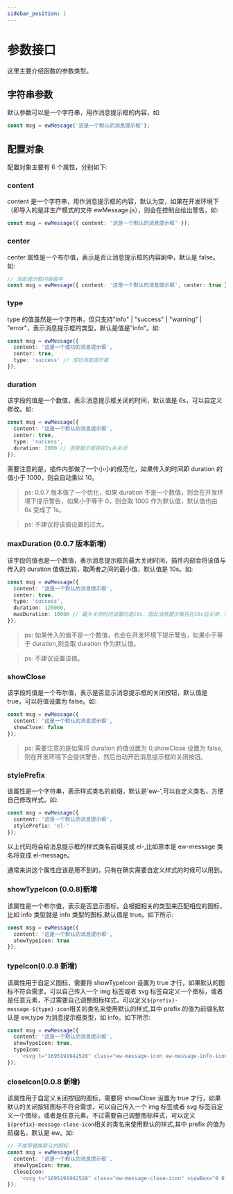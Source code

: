 ```yaml
---
sidebar_position: 1
---
```


# 参数接口

这里主要介绍函数的参数类型。

## 字符串参数

默认参数可以是一个字符串，用作消息提示框的内容，如:

```ts
const msg = ewMessage('这是一个默认的消息提示框');
```

## 配置对象

配置对象主要有 6 个属性，分别如下:

### content

content 是一个字符串，用作消息提示框的内容，默认为空，如果在开发环境下（即导入的是非生产模式的文件 ewMessage.js），则会在控制台给出警告，如:

```ts
const msg = ewMessage({ content: '这是一个默认的消息提示框' });
```

### center

center 属性是一个布尔值，表示是否让消息提示框的内容剧中，默认是 false。如:

```ts
// 消息提示框内容居中
const msg = ewMessage({ content: '这是一个默认的消息提示框', center: true });
```

### type

type 的值虽然是一个字符串，但只支持"info" | "success" | "warning" | "error"，表示消息提示框的类型，默认是值是"info"。如:

```ts
const msg = ewMessage({
  content: '这是一个成功的消息提示框',
  center: true,
  type: 'success' // 成功消息提示框
});
```

### duration

该字段的值是一个数值，表示消息提示框关闭的时间，默认值是 6s，可以自定义修改。如:

```ts
const msg = ewMessage({
  content: '这是一个默认的消息提示框',
  center: true,
  type: 'success',
  duration: 2000 // 消息提示框将在2s后关闭
});
```

需要注意的是，插件内部做了一个小小的规范化，如果传入的时间即 duration 的值小于 1000，则会自动乘以 10。

> ps: 0.0.7 版本做了一个优化，如果 duration 不是一个数值，则会在开发环境下提示警告，如果小于等于 0，则会取 1000 作为默认值，默认值也由 6s 变成了 1s。

> ps: 不建议将该值设置的过大。

### maxDuration (0.0.7 版本新增)

该字段的值也是一个数值，表示消息提示框的最大关闭时间，插件内部会将该值与传入的 duration 值做比较，取两者之间的最小值，默认值是 10s。如:

```ts
const msg = ewMessage({
  content: '这是一个默认的消息提示框',
  center: true,
  type: 'success',
  duration: 120000,
  maxDuration: 10000 // 最大关闭时间设置的是10s，因此消息提示框将在10s后关闭，而不是12s后关闭
});
```

> ps: 如果传入的值不是一个数值，也会在开发环境下提示警告，如果小于等于 duration,则会取 duration 作为默认值。

> ps: 不建议设置该值。

### showClose

该字段的值是一个布尔值，表示是否显示消息提示框的关闭按钮，默认值是 true，可以将值设置为 false。如:

```ts
const msg = ewMessage({
  content: '这是一个默认的消息提示框',
  showClose: false
});
```

> ps: 需要注意的是如果将 duration 的值设置为 0,showClose 设置为 false,则在开发环境下会提供警告，然后自动开启消息提示框的关闭按钮。

### stylePrefix

该属性是一个字符串，表示样式类名的前缀，默认是'ew-',可以自定义类名，方便自己修改样式。如:

```ts
const msg = ewMessage({
  content: '这是一个默认的消息提示框',
  stylePrefix: 'el-'
});
```

以上代码将会给消息提示框的样式类名前缀变成 el-,比如原本是 ew-message 类名将变成 el-message。

通常来讲这个属性应该是用不到的，只有在确实需要自定义样式的时候可以用到。

### showTypeIcon (0.0.8)新增

该属性是一个布尔值，表示是否显示图标，会根据相关的类型来匹配相应的图标，比如 info 类型就是 info 类型的图标,默认值是 true。如下所示:

```ts
const msg = ewMessage({
  content: '这是一个默认的消息提示框',
  showTypeIcon: true
});
```

### typeIcon(0.0.8 新增)

该属性用于自定义图标，需要将 showTypeIcon 设置为 true 才行，如果默认的图标不符合需求，可以自己传入一个 img 标签或者 svg 标签自定义一个图标，或者是任意元素，不过需要自己调整图标样式，可以定义`${prefix}-message-${type}-icon`相关的类名来使用默认的样式,其中 prefix 的值为前缀名默认是 ew,type 为消息提示框类型，如 info。如下所示:

```ts
const msg = ewMessage({
  content: '这是一个默认的消息提示框',
  showTypeIcon: true,
  typeIcon:
    '<svg t="1695191942528" class="ew-message-icon ew-message-info-icon" viewBox="0 0 1024 1024" version="1.1" xmlns="http://www.w3.org/2000/svg" p-id="7731" id="mx_n_1695191942529"><path d="M512 1024A512 512 0 1 1 512 0a512 512 0 0 1 0 1024zM448 448v384h128V448H448z m0-256v128h128V192H448z" fill="#1677ff" p-id="7732"></path></svg>'
});
```

### closeIcon(0.0.8 新增)

该属性用于自定义关闭按钮的图标，需要将 showClose 设置为 true 才行，如果默认的关闭按钮图标不符合需求，可以自己传入一个 img 标签或者 svg 标签自定义一个图标，或者是任意元素，不过需要自己调整图标样式，可以定义`${prefix}-message-close-icon`相关的类名来使用默认的样式,其中 prefix 的值为前缀名，默认是 ew。如:

```ts
// 不推荐替换默认的图标
const msg = ewMessage({
  content: '这是一个默认的消息提示框',
  showTypeIcon: true,
  closeIcon:
    '<svg t="1695191942528" class="ew-message-close-icon" viewBox="0 0 1024 1024" version="1.1" xmlns="http://www.w3.org/2000/svg" p-id="7731" id="mx_n_1695191942529"><path d="M512 1024A512 512 0 1 1 512 0a512 512 0 0 1 0 1024zM448 448v384h128V448H448z m0-256v128h128V192H448z" fill="#1677ff" p-id="7732"></path></svg>'
});
```
